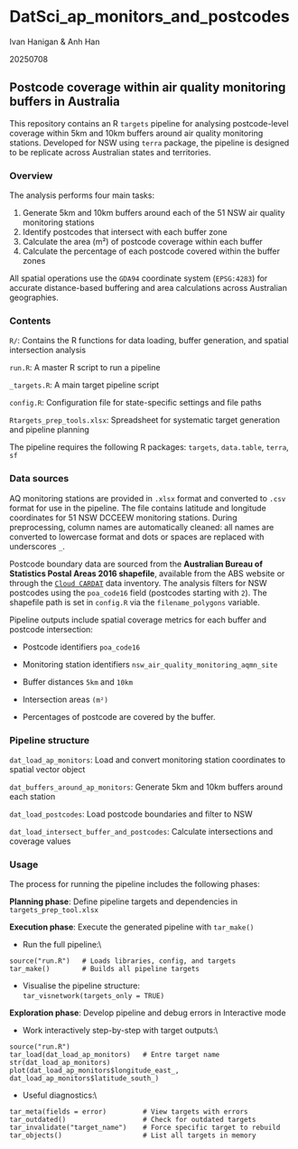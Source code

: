 # DatSci_ap_monitors_and_postcodes

Ivan Hanigan & Anh Han

20250708

## Postcode coverage within air quality monitoring buffers in Australia

This repository contains an R `targets` pipeline for analysing postcode-level coverage within 5km and 10km buffers around air quality monitoring stations. Developed for NSW using `terra` package, the pipeline is designed to be replicate across Australian states and territories.

### Overview

The analysis performs four main tasks:

1.  Generate 5km and 10km buffers around each of the 51 NSW air quality monitoring stations
2.  Identify postcodes that intersect with each buffer zone
3.  Calculate the area (m²) of postcode coverage within each buffer
4.  Calculate the percentage of each postcode covered within the buffer zones

All spatial operations use the `GDA94` coordinate system (`EPSG:4283`) for accurate distance-based buffering and area calculations across Australian geographies.

### Contents

`R/`: Contains the R functions for data loading, buffer generation, and spatial intersection analysis

`run.R`: A master R script to run a pipeline

`_targets.R`: A main target pipeline script

`config.R`: Configuration file for state-specific settings and file paths

`Rtargets_prep_tools.xlsx`: Spreadsheet for systematic target generation and pipeline planning

The pipeline requires the following R packages: `targets`, `data.table`, `terra`, `sf`

### Data sources

AQ monitoring stations are provided in `.xlsx` format and converted to `.csv` format for use in the pipeline. The file contains latitude and longitude coordinates for 51 NSW DCCEEW monitoring stations. During preprocessing, column names are automatically cleaned: all names are converted to lowercase format and dots or spaces are replaced with underscores `_`.

Postcode boundary data are sourced from the **Australian Bureau of Statistics Postal Areas 2016 shapefile**, available from the ABS website or through the [`Cloud CARDAT`](https://cloud.car-dat.org/index.php/apps/files/files/1107?dir=/Environment_General/ABS_data/ABS_POA) data inventory. The analysis filters for NSW postcodes using the `poa_code16` field (postcodes starting with `2`). The shapefile path is set in `config.R` via the `filename_polygons` variable.

Pipeline outputs include spatial coverage metrics for each buffer and postcode intersection:

-   Postcode identifiers `poa_code16`

-   Monitoring station identifiers `nsw_air_quality_monitoring_aqmn_site`

-   Buffer distances `5km` and `10km`

-   Intersection areas `(m²)`

-   Percentages of postcode are covered by the buffer.

### Pipeline structure

`dat_load_ap_monitors`: Load and convert monitoring station coordinates to spatial vector object

`dat_buffers_around_ap_monitors`: Generate 5km and 10km buffers around each station

`dat_load_postcodes`: Load postcode boundaries and filter to NSW

`dat_load_intersect_buffer_and_postcodes`: Calculate intersections and coverage values

### Usage

The process for running the pipeline includes the following phases:

**Planning phase**: Define pipeline targets and dependencies in `targets_prep_tool.xlsx`

**Execution phase**: Execute the generated pipeline with `tar_make()`

-   Run the full pipeline:\

```         
source("run.R")   # Loads libraries, config, and targets 
tar_make()        # Builds all pipeline targets
```

-   Visualise the pipeline structure:\
    `tar_visnetwork(targets_only = TRUE)`

**Exploration phase**: Develop pipeline and debug errors in Interactive mode

-   Work interactively step-by-step with target outputs:\

```         
source("run.R")  
tar_load(dat_load_ap_monitors)   # Entre target name
str(dat_load_ap_monitors)  
plot(dat_load_ap_monitors$longitude_east_, dat_load_ap_monitors$latitude_south_)
```

-   Useful diagnostics:\

```         
tar_meta(fields = error)         # View targets with errors  
tar_outdated()                   # Check for outdated targets  
tar_invalidate("target_name")    # Force specific target to rebuild  
tar_objects()                    # List all targets in memory
```
